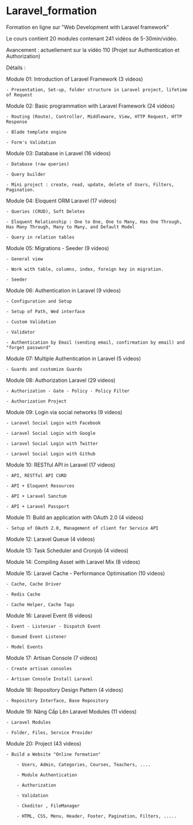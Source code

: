 # Laravel_formation
Formation en ligne sur "Web Development with Laravel framework" 

Le cours contient 20 modules contenant 241 vidéos de 5-30min/vidéo.

Avancement : actuellement sur la vidéo 110 (Projet sur Authentication et Authorization)

Détails :

Module 01: Introduction of Laravel Framework (3 videos)

    - Presentation, Set-up, folder structure in Laravel project, lifetime of Request
    
Module 02: Basic programmation with Laravel Framework (24 vidéos)
    
    - Routing (Route), Controller, Middleware, View, HTTP Request, HTTP Response
    
    - Blade template engine
    
    - Form's Validation

Module 03: Database in Laravel (16 videos)

    - Database (raw queries)
    
    - Query builder
    
    - Mini project : create, read, update, delete of Users, Filters, Pagination.

Module 04: Eloquent ORM Laravel (17 videos)

    - Queries (CRUD), Soft Deletes
    
    - Eloquent Relationship : One to One, One to Many, Has One Through, Has Many Through, Many to Many, and Default Model
    
    - Query in relation tables

Module 05: Migrations - Seeder (9 videos)

    - General view
    
    - Work with table, columns, index, foreign key in migration.
    
    - Seeder

Module 06: Authentication in Laravel (9 videos)

    - Configuration and Setup
    
    - Setup of Path, Wed interface
    
    - Custom Validation
    
    - Validator
    
    - Authentication by Email (sending email, confirmation by email) and "forget password"

Module 07: Multiple Authentication in Laravel (5 videos)

    - Guards and customize Guards

Module 08: Authorization Laravel (29 videos)

    - Authorization - Gate - Policy - Policy Filter
    
    - Authorization Project

Module 09: Login via social networks (9 videos)

    - Laravel Social Login with Facebook
    
    - Laravel Social Login with Google
     
    - Laravel Social Login with Twitter
     
    - Laravel Social Login with Github

Module 10: RESTful API in Laravel (17 videos)

    - API, RESTful API CURD
    
    - API + Eloquent Resources
    
    - API + Laravel Sanctum
    
    - API + Laravel Passport

Module 11: Build an application with OAuth 2.0 (4 videos)

    - Setup of OAuth 2.0, Management of client for Service API

Module 12: Laravel Queue (4 videos)

Module 13: Task Scheduler and Cronjob (4 videos)

Module 14: Compiling Asset with Laravel Mix (8 videos)

Module 15: Laravel Cache - Performance Optimisation (10 videos)

    - Cache, Cache Driver
    
    - Redis Cache
    
    - Cache Helper, Cache Tags

Module 16: Laravel Event (6 videos)

    - Event - Listenier - Dispatch Event
    
    - Queued Event Listener
    
    - Model Events

Module 17: Artisan Console (7 videos)

    - Create artisan consoles
    
    - Artisan Console Install Laravel

Module 18: Repository Design Pattern (4 videos)

    - Repository Interface, Base Repository

Module 19: Nâng Cấp Lên Laravel Modules (11 videos)

    - Laravel Modules
    
    - Folder, Files, Service Provider

Module 20: Project (43 videos)

    - Build a Website "Online formation" 
    
        - Users, Admin, Categories, Courses, Teachers, ....
        
        - Module Authentication
        
        - Authorization
        
        - Validation
        
        - Ckeditor , FileManager
        
        - HTML, CSS, Menu, Header, Footer, Pagination, Filters, .....
